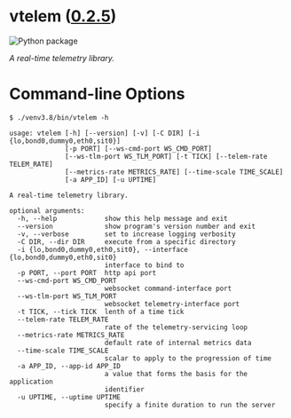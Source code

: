 <!--
    =====================================
    generator=datazen
    version=1.7.4
    hash=c3674391701890d9b5ca28c91f0afb6d
    =====================================
-->

# vtelem ([0.2.5](https://pypi.org/project/vtelem/))

![Python package](https://github.com/vkottler/vtelem/workflows/Python%20package/badge.svg)

*A real-time telemetry library.*

# Command-line Options

```
$ ./venv3.8/bin/vtelem -h

usage: vtelem [-h] [--version] [-v] [-C DIR] [-i {lo,bond0,dummy0,eth0,sit0}]
              [-p PORT] [--ws-cmd-port WS_CMD_PORT]
              [--ws-tlm-port WS_TLM_PORT] [-t TICK] [--telem-rate TELEM_RATE]
              [--metrics-rate METRICS_RATE] [--time-scale TIME_SCALE]
              [-a APP_ID] [-u UPTIME]

A real-time telemetry library.

optional arguments:
  -h, --help            show this help message and exit
  --version             show program's version number and exit
  -v, --verbose         set to increase logging verbosity
  -C DIR, --dir DIR     execute from a specific directory
  -i {lo,bond0,dummy0,eth0,sit0}, --interface {lo,bond0,dummy0,eth0,sit0}
                        interface to bind to
  -p PORT, --port PORT  http api port
  --ws-cmd-port WS_CMD_PORT
                        websocket command-interface port
  --ws-tlm-port WS_TLM_PORT
                        websocket telemetry-interface port
  -t TICK, --tick TICK  lenth of a time tick
  --telem-rate TELEM_RATE
                        rate of the telemetry-servicing loop
  --metrics-rate METRICS_RATE
                        default rate of internal metrics data
  --time-scale TIME_SCALE
                        scalar to apply to the progression of time
  -a APP_ID, --app-id APP_ID
                        a value that forms the basis for the application
                        identifier
  -u UPTIME, --uptime UPTIME
                        specify a finite duration to run the server

```
